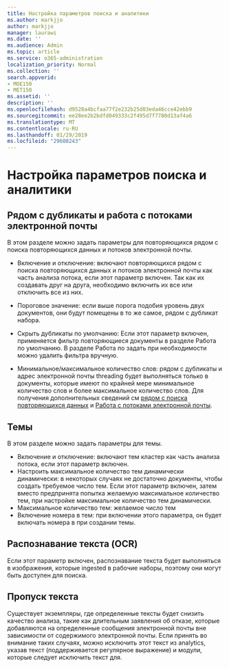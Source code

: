 ```yaml
---
title: Настройка параметров поиска и аналитики
ms.author: markjjo
author: markjjo
manager: laurawi
ms.date: ''
ms.audience: Admin
ms.topic: article
ms.service: o365-administration
localization_priority: Normal
ms.collection: ''
search.appverid:
- MOE150
- MET150
ms.assetid: ''
description: ''
ms.openlocfilehash: d9528a4bcfaa77f2e232b25d03eda46cce42ebb9
ms.sourcegitcommit: ee28ee2b2bdfd049333c2f495d7f7780d13af4a6
ms.translationtype: MT
ms.contentlocale: ru-RU
ms.lasthandoff: 01/29/2019
ms.locfileid: "29608243"
---
```

# <a name="configure-search-and-analytics-settings"></a>Настройка параметров поиска и аналитики


## <a name="near-duplicates-and-email-threading"></a>Рядом с дубликаты и работа с потоками электронной почты

В этом разделе можно задать параметры для повторяющихся рядом с поиска повторяющихся данных и потоков электронной почты.

- Включение и отключение: включают повторяющихся рядом с поиска повторяющихся данных и потоков электронной почты как часть анализа потока, если этот параметр включен. Так как их создавать друг на друга, необходимо включить их все или отключить все из них.

- Пороговое значение: если выше порога подобия уровень двух документов, они будут помещены в то же самое, рядом с дубликат набора.

- Скрыть дубликаты по умолчанию: Если этот параметр включен, применяется фильтр повторяющиеся документы в разделе Работа по умолчанию. В разделе Работа по задать при необходимости можно удалить фильтра вручную.

- Минимальное/максимальное количество слов: рядом с дубликаты и адрес электронной почты threading будет выполняться только в документы, которые имеют по крайней мере минимальное количество слов и более максимальное количество слов. Для получения дополнительных сведений см [рядом с поиска повторяющихся данных](near-duplicates.md) и [Работа с потоками электронной почты](email-threading.md).

## <a name="themes"></a>Темы

В этом разделе можно задать параметры для темы.

- Включение и отключение: включают тем кластер как часть анализа потока, если этот параметр включен.
- Настроить максимальное количество тем динамически динамически: в некоторых случаях не достаточно документы, чтобы создать требуемое число тем. Если этот параметр включен, затем вместо предпринята попытка желаемую максимальное количество тем, при настройке максимальное количество тем динамически.
- Максимальное количество тем: желаемое число тем
- Включение номера в тем: при включении этого параметра, он будет включать номера в при создании темы.  

## <a name="optical-character-recognition-ocr"></a>Распознавание текста (OCR)

Если этот параметр включен, распознавание текста будет выполняться в изображения, которые ingested в рабочие наборы, поэтому они могут быть доступен для поиска.

## <a name="ignore-text"></a>Пропуск текста

Существует экземпляры, где определенные тексты будет снизить качество анализа, такие как длительным заявления об отказе, которые добавляются на определенные сообщения электронной почты вне зависимости от содержимого электронной почты. Если принять во внимание таких случаях, можно исключить этот текст из analytics, указав текст (поддерживается регулярное выражение) и модули, которые следует исключить текст для.